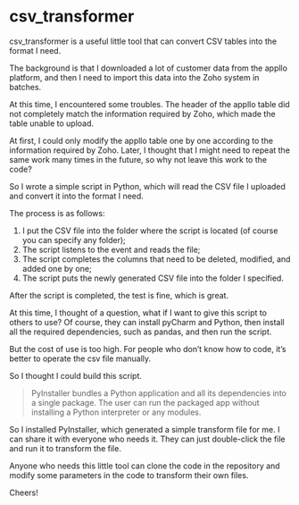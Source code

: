 # csv_transformer

csv_transformer is a useful little tool that can convert CSV tables into the format I need.

The background is that I downloaded a lot of customer data from the appllo platform, and then I need to import this data into the Zoho system in batches.

At this time, I encountered some troubles. The header of the appllo table did not completely match the information required by Zoho, which made the table unable to upload.

At first, I could only modify the appllo table one by one according to the information required by Zoho. Later, I thought that I might need to repeat the same work many times in the future, so why not leave this work to the code?

So I wrote a simple script in Python, which will read the CSV file I uploaded and convert it into the format I need.

The process is as follows:

1. I put the CSV file into the folder where the script is located (of course you can specify any folder);
2. The script listens to the event and reads the file;
3. The script completes the columns that need to be deleted, modified, and added one by one;
4. The script puts the newly generated CSV file into the folder I specified.

After the script is completed, the test is fine, which is great.

At this time, I thought of a question, what if I want to give this script to others to use? Of course, they can install pyCharm and Python, then install all the required dependencies, such as pandas, and then run the script.

But the cost of use is too high. For people who don’t know how to code, it’s better to operate the csv file manually.

So I thought I could build this script.

> PyInstaller bundles a Python application and all its dependencies into a single package. The user can run the packaged app without installing a Python interpreter or any modules.

So I installed PyInstaller, which generated a simple transform file for me. I can share it with everyone who needs it. They can just double-click the file and run it to transform the file.

Anyone who needs this little tool can clone the code in the repository and modify some parameters in the code to transform their own files.

Cheers!

